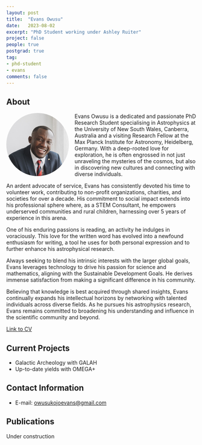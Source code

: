 ```yaml
---
layout: post
title:  "Evans Owusu"
date:   2023-08-02
excerpt: "PhD Student working under Ashley Ruiter"
project: false
people: true
postgrad: true
tag:
- phd-student
- evans
comments: false
---
```


## About
<img src="/assets/img/EvansOwusu.jpg" style="float: left; border-radius: 50%; width: 33%; margin-right: 15px" />
Evans Owusu is a dedicated and passionate PhD Research Student specialising in Astrophysics at the University of New South Wales, Canberra, Australia and a visiting Research Fellow at the Max Planck Institute for Astronomy, Heidelberg, Germany. With a deep-rooted love for exploration, he is often engrossed in not just unraveling the mysteries of the cosmos, but also in discovering new cultures and connecting with diverse individuals.

An ardent advocate of service, Evans has consistently devoted his time to volunteer work, contributing to non-profit organizations, charities, and societies for over a decade. His commitment to social impact extends into his professional sphere where, as a STEM Consultant, he empowers underserved communities and rural children, harnessing over 5 years of experience in this arena.

One of his enduring passions is reading, an activity he indulges in voraciously. This love for the written word has evolved into a newfound enthusiasm for writing, a tool he uses for both personal expression and to further enhance his astrophysical research.

Always seeking to blend his intrinsic interests with the larger global goals, Evans leverages technology to drive his passion for science and mathematics, aligning with the Sustainable Development Goals. He derives immense satisfaction from making a significant difference in his community.

Believing that knowledge is best acquired through shared insights, Evans continually expands his intellectual horizons by networking with talented individuals across diverse fields. As he pursues his astrophysics research, Evans remains committed to broadening his understanding and influence in the scientific community and beyond.

[Link to CV](/)

## Current Projects

- Galactic Archeology with GALAH
- Up-to-date yields with OMEGA+


## Contact Information

 - E-mail: [owusukojoevans@gmail.com](mailto:owusukojoevans@gmail.com)

## Publications

Under construction